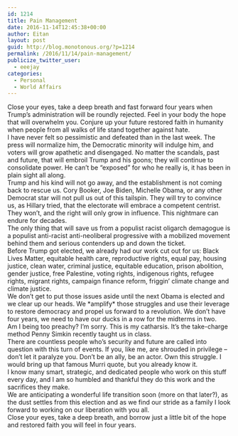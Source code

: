 ```yaml
---
id: 1214
title: Pain Management
date: 2016-11-14T12:45:38+00:00
author: Eitan
layout: post
guid: http://blog.monotonous.org/?p=1214
permalink: /2016/11/14/pain-management/
publicize_twitter_user:
  - eeejay
categories:
  - Personal
  - World Affairs
---
```

<div id="js_kf" class="_5pbx userContent">
  Close your eyes, take a deep breath and fast forward four years when Trump&#8217;s administration will be roundly rejected. Feel in your body the hope that will overwhelm you. Conjure up your future restored faith in humanity when people from all walks of life stand together against hate.<br /> I have never felt so pessimistic and defeated than in the last week. The press will normalize him, the Democratic minority will indulge him, and voters will grow apathetic and disengaged. No matter the scandals, past and future, that will embroil Trump and his goons; they will continue to consolidate power. He can&#8217;t be &#8220;exposed&#8221; for who he really is, it has been in plain sight all along.<br /> Trump and his kind will not go away, and the establishment is not coming back to rescue us. Cory Booker, Joe Biden, Michelle Obama, or any other Democrat star will not pull us out of this tailspin. They will try to convince us, as Hillary tried, that the electorate will embrace a competent centrist. They won&#8217;t, and the right will only grow in influence. This nightmare can endure for decades.<br /> The only thing that will save us from a populist racist oligarch demagogue is a populist anti-racist anti-neoliberal progressive with a mobilized movement behind them and serious contenders up and down the ticket.<br /> Before Trump got elected, we already had our work cut out for us: Black Lives Matter, equitable health care, reproductive rights, equal pay, housing justice, clean water, criminal justice, equitable education, prison abolition, gender justice, free Palestine, voting rights, indigenous rights, refugee rights, migrant rights, campaign finance reform, friggin&#8217; climate change and climate justice.<br /> We don&#8217;t get to put those issues aside until the next Obama is elected and we clear up our heads. We *amplify* those struggles and use their leverage to restore democracy and propel us forward to a revolution. We don&#8217;t have four years, we need to have our ducks in a row for the midterms in two.<br /> Am I being too preachy? I&#8217;m sorry. This is my catharsis. It&#8217;s the take-charge method Penny Simkin recently taught us in class.<br /> There are countless people who&#8217;s security and future are called into question with this turn of events. If you, like me, are shrouded in privilege &#8211; don&#8217;t let it paralyze you. Don&#8217;t be an ally, be an actor. Own this struggle. I would bring up that famous Murri quote, but you already know it.<br /> I know many smart, strategic, and dedicated people who work on this stuff every day, and I am so humbled and thankful they do this work and the sacrifices they make.<br /> We are anticipating a wonderful life transition soon (more on that later?), as the dust settles from this election and as we find our stride as a family I look forward to working on our liberation with you all.<br /> Close your eyes, take a deep breath, and borrow just a little bit of the hope and restored faith you will feel in four years.
</div>